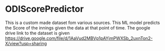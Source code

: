 # ODIScorePredictor
This is a custom made dataset fom various sources. This ML model predicts the Score of the innings given the data at that point of time.
The google drive link to the dataset is given
https://drive.google.com/file/d/1AaVud2MBVp1pAYjmPWXSb_2uxnTon2-X/view?usp=sharing


